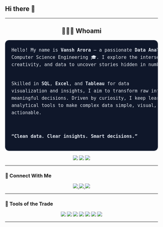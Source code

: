 <h2>Hi there 👋</h2>

---

 <h2 align="center">👨🏼‍💻 Whoami  </h2>
<pre style="font-family:'Roboto Mono', monospace; font-size:15px; color:#e2e8f0; background-color:#0f172a; padding:20px; border-radius:12px; line-height:1.6; border:1px solid #1e293b;">
Hello! My name is <b>Vansh Arora</b> — a passionate <b>Data Analytics Enthusiast</b> pursuing 
Computer Science Engineering 🎓. I explore the intersection of logic, 
creativity, and data to uncover stories hidden in numbers.

Skilled in <b>SQL</b>, <b>Excel</b>, and <b>Tableau</b> for data visualization and insights,
I aim to transform raw information into meaningful decisions. 
Driven by curiosity, I keep learning new analytical tools to 
make complex data simple, visual, and actionable.

<b>“Clean data. Clear insights. Smart decisions.”</b>
</pre>

<p align="center">
  <img src="https://img.shields.io/badge/Student-blue?style=for-the-badge&logo=google-scholar&logoColor=white" />
  <img src="https://img.shields.io/badge/Data%20Analyst%20Enthusiast-green?style=for-the-badge&logo=tableau&logoColor=white" />
  <img src="https://img.shields.io/badge/Learner-orange?style=for-the-badge&logo=python&logoColor=white" />
</p>

---

### 🔗 Connect With Me  
<p align="center">
  <a href="https://www.linkedin.com/in/vansharora234" target="_blank">
    <img src="https://img.shields.io/badge/LinkedIn-%230077B5.svg?style=for-the-badge&logo=linkedin&logoColor=white" />
  </a>
  <a href="https://www.instagram.com/arora.vansh78" target="_blank">
    <img src="https://img.shields.io/badge/Instagram-%23E4405F.svg?style=for-the-badge&logo=instagram&logoColor=white" />
  </a>
  <a href="mailto:avansh942@gmail.com">
    <img src="https://img.shields.io/badge/Email-D14836?style=for-the-badge&logo=gmail&logoColor=white" />
  </a>
</p>

---

### 🧰 Tools of the Trade  
<p align="center">
  <img src="https://img.shields.io/badge/Excel-217346?style=for-the-badge&logo=microsoftexcel&logoColor=white" />
  <img src="https://img.shields.io/badge/Tableau-E97627?style=for-the-badge&logo=tableau&logoColor=white" />
  <img src="https://img.shields.io/badge/SQL-336791?style=for-the-badge&logo=postgresql&logoColor=white" />
  <img src="https://img.shields.io/badge/Python-3776AB?style=for-the-badge&logo=python&logoColor=white" />
  <img src="https://img.shields.io/badge/PowerBI-F2C811?style=for-the-badge&logo=powerbi&logoColor=black" />
  <img src="https://img.shields.io/badge/HTML5-E34F26?style=for-the-badge&logo=html5&logoColor=white" />
  <img src="https://img.shields.io/badge/CSS3-1572B6?style=for-the-badge&logo=css3&logoColor=white" />
</p>

---










